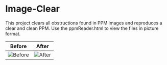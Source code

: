 # Image-Clear
This project clears all obstructions found in PPM images and reproduces a clear and clean PPM. Use the ppmReader.html to view the files in picture format. 

Before | After
------------ | -------------
![Before](https://github.com/jdeep97/Image-Clear/blob/main/Static/Before.png) |![After](https://github.com/jdeep97/Image-Clear/blob/main/Static/After.png)

